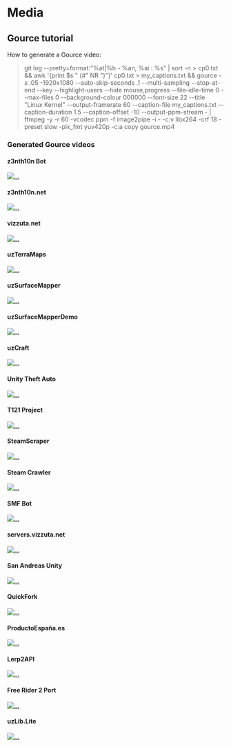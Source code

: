 # Media

## Gource tutorial

How to generate a Gource video:

>  git log --pretty=format:"%at|%h - %an, %ai : %s" | sort -n > cp0.txt && awk '{print $s  " (#" NR  ")"}' cp0.txt > my_captions.txt && gource -s .05 -1920x1080 --auto-skip-seconds .1 --multi-sampling --stop-at-end --key --highlight-users --hide mouse,progress --file-idle-time 0 --max-files 0 --background-colour 000000 --font-size 22 --title "Linux Kernel"  --output-framerate 60 --caption-file my_captions.txt --caption-duration 1.5 --caption-offset -10 --output-ppm-stream - | ffmpeg -y -r 60 -vcodec ppm -f image2pipe -i - -c:v libx264 -crf 18 -preset slow -pix_fmt yuv420p -c:a copy gource.mp4

### Generated Gource videos

#### z3nth10n Bot

[![...](https://img.youtube.com/vi/MYctk2xauME/maxresdefault.jpg)](https://www.youtube.com/watch?v=MYctk2xauME&list=PLm_JmdfuMZ5BPTYTF_x1tK9pkt-UCxI7j&index=1)

#### z3nth10n.net

[![...](https://img.youtube.com/vi/G8ejECSUS9A/maxresdefault.jpg)](https://www.youtube.com/watch?v=G8ejECSUS9A&list=PLm_JmdfuMZ5BPTYTF_x1tK9pkt-UCxI7j&index=2)

#### vizzuta.net

[![...](https://img.youtube.com/vi/Ox-CBNlKxGw/maxresdefault.jpg)](https://www.youtube.com/watch?v=Ox-CBNlKxGw&list=PLm_JmdfuMZ5BPTYTF_x1tK9pkt-UCxI7j&index=3)

#### uzTerraMaps

[![...](https://img.youtube.com/vi/KsO44WeLVRE/maxresdefault.jpg)](https://www.youtube.com/watch?v=KsO44WeLVRE&list=PLm_JmdfuMZ5BPTYTF_x1tK9pkt-UCxI7j&index=4)

#### uzSurfaceMapper

[![...](https://img.youtube.com/vi/11kd4bNr2Pw/maxresdefault.jpg)](https://www.youtube.com/watch?v=11kd4bNr2Pw&list=PLm_JmdfuMZ5BPTYTF_x1tK9pkt-UCxI7j&index=6)

#### uzSurfaceMapperDemo

[![...](https://img.youtube.com/vi/723FV06SG8Q/maxresdefault.jpg)](https://www.youtube.com/watch?v=723FV06SG8Q&list=PLm_JmdfuMZ5BPTYTF_x1tK9pkt-UCxI7j&index=5)

#### uzCraft

[![...](https://img.youtube.com/vi/NwWzFwNP9k4/maxresdefault.jpg)](https://www.youtube.com/watch?v=NwWzFwNP9k4&list=PLm_JmdfuMZ5BPTYTF_x1tK9pkt-UCxI7j&index=7)

#### Unity Theft Auto

[![...](https://img.youtube.com/vi/Wze_2qUvqG4/maxresdefault.jpg)](https://www.youtube.com/watch?v=Wze_2qUvqG4&list=PLm_JmdfuMZ5BPTYTF_x1tK9pkt-UCxI7j&index=8)

#### T121 Project

[![...](https://img.youtube.com/vi/e0tslz3O8J4/maxresdefault.jpg)](https://www.youtube.com/watch?v=e0tslz3O8J4&list=PLm_JmdfuMZ5BPTYTF_x1tK9pkt-UCxI7j&index=9)

#### SteamScraper

[![...](https://img.youtube.com/vi/e2sRm0Qy8g4/maxresdefault.jpg)](https://www.youtube.com/watch?v=e2sRm0Qy8g4&list=PLm_JmdfuMZ5BPTYTF_x1tK9pkt-UCxI7j&index=10)

#### Steam Crawler

[![...](https://img.youtube.com/vi/xNObcf2FR6I/maxresdefault.jpg)](https://www.youtube.com/watch?v=xNObcf2FR6I&list=PLm_JmdfuMZ5BPTYTF_x1tK9pkt-UCxI7j&index=11)

#### SMF Bot

[![...](https://img.youtube.com/vi/btGsaYEpih8/maxresdefault.jpg)](https://www.youtube.com/watch?v=btGsaYEpih8&list=PLm_JmdfuMZ5BPTYTF_x1tK9pkt-UCxI7j&index=12)

#### servers.vizzuta.net

[![...](https://img.youtube.com/vi/wr4XEagpJH8/maxresdefault.jpg)](https://www.youtube.com/watch?v=wr4XEagpJH8&list=PLm_JmdfuMZ5BPTYTF_x1tK9pkt-UCxI7j&index=13)

#### San Andreas Unity

[![...](https://img.youtube.com/vi/APxJbHbROsg/maxresdefault.jpg)](https://www.youtube.com/watch?v=APxJbHbROsg&list=PLm_JmdfuMZ5BPTYTF_x1tK9pkt-UCxI7j&index=14)

#### QuickFork

[![...](https://img.youtube.com/vi/TVBJAs04czk/maxresdefault.jpg)](https://www.youtube.com/watch?v=TVBJAs04czk&list=PLm_JmdfuMZ5BPTYTF_x1tK9pkt-UCxI7j&index=15)

#### ProductoEspaña.es

[![...](https://img.youtube.com/vi/betAUeojfno/maxresdefault.jpg)](https://www.youtube.com/watch?v=betAUeojfno&list=PLm_JmdfuMZ5BPTYTF_x1tK9pkt-UCxI7j&index=16)

#### Lerp2API

[![...](https://img.youtube.com/vi/sttrRPA0wbc/maxresdefault.jpg)](https://www.youtube.com/watch?v=sttrRPA0wbc&list=PLm_JmdfuMZ5BPTYTF_x1tK9pkt-UCxI7j&index=17)

#### Free Rider 2 Port

[![...](https://img.youtube.com/vi/4AmL01oNDc8/maxresdefault.jpg)](https://www.youtube.com/watch?v=4AmL01oNDc8&list=PLm_JmdfuMZ5BPTYTF_x1tK9pkt-UCxI7j&index=18)

#### uzLib.Lite

[![...](https://img.youtube.com/vi/VXEyy9fOnBc/maxresdefault.jpg)](https://www.youtube.com/watch?v=VXEyy9fOnBc&list=PLm_JmdfuMZ5BPTYTF_x1tK9pkt-UCxI7j&index=19)
